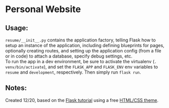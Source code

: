 # Personal Website

## Usage:
`resume/__init__.py` contains the application factory, telling Flask how to setup an instance of the application, including defining blueprints for pages, optionally creating routes, and setting up the application config (from a file or in code) to attach a database, specify debug settings, etc.  
To run the app in a dev environment, be sure to activate the virtualenv (`. venv/bin/activate`), and set the `FLASK_APP` and `FLASK_ENV` env variables to `resume` and `development`, respectively. Then simply run `flask run`.

## Notes:
Created 12/20, based on the [Flask tutorial](https://flask.palletsprojects.com/en/1.1.x/tutorial/ "Flaskr Tutorial") using a free [HTML/CSS theme](https://www.themezy.com/free-website-templates/151-ceevee-free-responsive-website-template "Ceevee template").